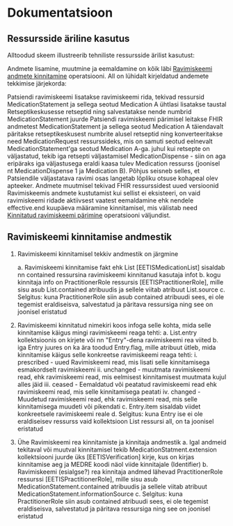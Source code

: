 # Dokumentatsioon

## Ressursside äriline kasutus
Alltoodud skeem illustreerib tehniliste ressursside ärilist kasutust:

Andmete lisamine, muutmine ja eemaldamine on kõik läbi [Ravimiskeemi andmete kinnitamine](MedicationStatement-confirm) operatsiooni. All on lühidalt kirjeldatud andemete tekkimise järjekorda:

Patsiendi ravimiskeemi lisatakse ravimiskeemi rida, tekivad ressursid MedicationStatement ja sellega seotud Medication A
ühtlasi lisatakse taustal Retseptikeskusesse retseptid ning salvestatakse nende numbrid MedicationStatement juurde
Patsiendi ravimiskeemi pärimisel leitakse FHIR andmetest MedicationStatement ja sellega seotud Medication A
täiendavalt päritakse retseptikeskusest numbrite alusel retseptid ning konverteeritakse need MedicationRequest ressurssideks, mis on samuti seotud eelnevalt MedicationStatement'ga seotud Medication A-ga. 
juhul kui retsepte on väljastatud, tekib iga retsepti väljastamisel MedicationDispense - siin on aga eripäraks iga väljastusega eraldi kaasa tulev Medication ressurss (joonisel nt MedicationDispense 1 ja Medication B). 
Põhjus seisneb selles, et Patsiendile väljastatava ravimi osas langetab lõpliku otsuse kohapeal olev apteeker.
Andmete muutmisel tekivad FHIR ressurssidest uued versioonid
Ravimiskeemis andmete kustutamist kui sellist ei eksisteeri, on vaid ravimiskeemi ridade aktiivsest vaatest eemaldamine ehk nendele effective.end kuupäeva määramine kinnitamisel, mis välistab need [Kinnitatud ravimiskeemi pärimine](MedicationStatement-confirmed-medication-scheme) operatsiooni väljundist.  

## Ravimiskeemi kinnitamise andmestik
1. Ravimiskeemi kinnitamisel tekkiv andmestik on järgmine

    a. Ravimiskeemi kinnitamise fakt ehk List [EETISMedicationList]
sisaldab nn contained ressursina ravimiskeemi kinnitanud kasutaja infot
    b. kogu kinnitaja info on PractitionerRole ressursis [EETISPractitionerRole], mille sisu asub List.contained atribuudis ja sellele viitab atribuut List.source
    c. Selgitus: kuna PractitionerRole siin asub contained atribuudi sees, ei ole tegemist eraldiseisva, salvestatud ja päritava ressursiga ning see on joonisel eristatud
2. Ravimiskeemi kinnitatud nimekiri koos infoga selle kohta, mida selle kinnitamise käigus mingi ravimiskeemi reaga tehti:
    a. List.entry kollektsioonis on kirjete või nn "Entry"-dena ravimiskeemi rea viited
    b. iga Entry juures on ka ära toodud Entry.flag, mille atribuut ütleb, mida kinnitamise käigus selle konkreetse ravimiskeemi reaga tehti:
        i. prescribed - uued Ravimiskeemi read, mis lisati selle kinnitamisega esmakordselt ravimiskeemi
        ii. unchanged - muutmata ravimiskeemi read, ehk ravimiskeemi read, mis eelmisest kinnitamisest muutmata kujul alles jäid
        iii. ceased - Eemaldatud või peatatud ravimiskeemi read ehk ravimiskeemi read, mis selle kinnitamisega peatati
        iv. changed - Muudetud ravimiskeemi read, ehk ravimiskeemi read, mis selle kinnitamisega muudeti või pikendati
    c. Entry.item sisaldab viidet konkreetsele ravimiskeemi reale
    d. Selgitus: kuna Entry ise ei ole eraldiseisev ressurss vaid kollektsioon List ressursi all, on ta joonisel eristatud
3. Ühe Ravimiskeemi rea kinnitamiste ja kinnitaja andmestik
    a. Igal andmeid tekitaval või muutval kinnitamisel tekib MedicationStatment.extension kollektsiooni juurde üks [EETISVerification] kirje, kus on kirjas kinnitamise aeg ja MEDRE koodi näol viide kinnitajale (Identifier)
    b. Ravimiskeemi (esialgse?) rea kinnitaja andmed lähevad PractitionerRole ressurssi [EETISPractitionerRole], mille sisu asub MedicationStatement.contained atribuudis ja sellele viitab atribuut MedicationStatement.informationSource
    c. Selgitus: kuna PractitionerRole siin asub contained atribuudi sees, ei ole tegemist eraldiseisva, salvestatud ja päritava ressursiga ning see on joonisel eristatud
